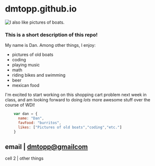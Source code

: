 # dmtopp.github.io

![I also like pictures of boats.](https://s-media-cache-ak0.pinimg.com/564x/23/3b/0d/233b0de757c5086092579c55f7f2c4fc.jpg)

### This is a short description of this repo!

My name is Dan.  Among other things, I enjoy:
+ pictures of old boats
+ coding
+ playing music
+ math
+ riding bikes and swimming
+ beer
+ mexican food  

I'm excited to start working on this shopping cart problem
next week in class, and am looking forward to doing _lots_ more awesome stuff
over the course of WDI!

```javascript
    var dan = {
      name: "Dan",
      favFood: "burritos",
      likes: ["Pictures of old boats","coding","etc."]
    }
```
email | <dmtopp@gmailcom>
-------------------------
cell 2 | other things
